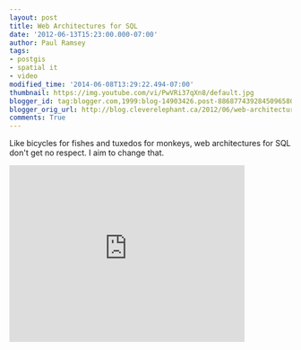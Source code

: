 ```yaml
---
layout: post
title: Web Architectures for SQL
date: '2012-06-13T15:23:00.000-07:00'
author: Paul Ramsey
tags:
- postgis
- spatial it
- video
modified_time: '2014-06-08T13:29:22.494-07:00'
thumbnail: https://img.youtube.com/vi/PwVRi37qXn8/default.jpg
blogger_id: tag:blogger.com,1999:blog-14903426.post-8868774392845096580
blogger_orig_url: http://blog.cleverelephant.ca/2012/06/web-architectures-for-sql.html
comments: True
---
```


Like bicycles for fishes and tuxedos for monkeys, web architectures for SQL don't get no respect. I aim to change that.

<iframe width="420" height="315" src="http://www.youtube.com/embed/PwVRi37qXn8" frameborder="0" allowfullscreen></iframe>

<br />&nbsp;